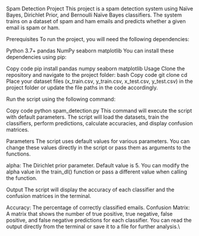 Spam Detection Project
This project is a spam detection system using Naïve Bayes, Dirichlet Prior, and Bernoulli Naïve Bayes classifiers. The system trains on a dataset of spam and ham emails and predicts whether a given email is spam or ham.

Prerequisites
To run the project, you will need the following dependencies:

Python 3.7+
pandas
NumPy
seaborn
matplotlib
You can install these dependencies using pip:

Copy code
pip install pandas numpy seaborn matplotlib
Usage
Clone the repository and navigate to the project folder:
bash
Copy code
git clone <repository-url>
cd <project-folder>
Place your dataset files (x_train.csv, y_train.csv, x_test.csv, y_test.csv) in the project folder or update the file paths in the code accordingly.

Run the script using the following command:

Copy code
python spam_detection.py
This command will execute the script with default parameters. The script will load the datasets, train the classifiers, perform predictions, calculate accuracies, and display confusion matrices.

Parameters
The script uses default values for various parameters. You can change these values directly in the script or pass them as arguments to the functions.

alpha: The Dirichlet prior parameter. Default value is 5.
You can modify the alpha value in the train_dl() function or pass a different value when calling the function.

Output
The script will display the accuracy of each classifier and the confusion matrices in the terminal.

Accuracy: The percentage of correctly classified emails.
Confusion Matrix: A matrix that shows the number of true positive, true negative, false positive, and false negative predictions for each classifier.
You can read the output directly from the terminal or save it to a file for further analysis.\

